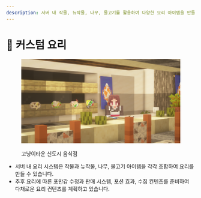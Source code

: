 ```yaml
---
description: 서버 내 작물, 뉴작물, 나무, 물고기를 활용하여 다양한 요리 아이템을 만들 수 있습니다.
---
```


# 🍩 커스텀 요리

<figure><img src="../../.gitbook/assets/2022-08-15_01.02.46.png" alt=""><figcaption><p>고냥이타운 신도시 음식점</p></figcaption></figure>

* 서버 내 요리 시스템은 작물과 뉴작물, 나무, 물고기 아이템을 각각 조합하여 요리를 만들 수 있습니다.
* 추후 요리에 따른 포만감 수정과 판매 시스템, 포션 효과, 수집 컨텐츠를 준비하여 다채로운 요리 컨텐츠를 계획하고 있습니다.
